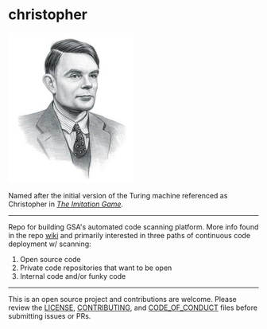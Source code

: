 # christopher

![Alan Turing](https://github.com/GSA/christopher/blob/master/Turing.jpg "Alan Turing")

Named after the initial version of the Turing machine referenced as Christopher in *[The Imitation Game](https://en.wikipedia.org/wiki/The_Imitation_Game).*

---

Repo for building GSA's automated code scanning platform.  More info found in the repo [wiki](https://github.com/GSA/christopher/wiki) and primarily interested in three paths of continuous code deployment w/ scanning:

1. Open source code
2. Private code repositories that want to be open
3. Internal code and/or funky code

---

This is an open source project and contributions are welcome.  Please review the [LICENSE](https://github.com/GSA/christopher/blob/master/LICENSE.md), [CONTRIBUTING](https://github.com/GSA/christopher/blob/master/CONTRIBUTING.md), and [CODE_OF_CONDUCT](https://github.com/GSA/christopher/blob/master/CODE_OF_CONDUCT.md) files before submitting issues or PRs.

